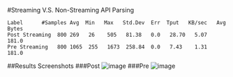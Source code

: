 #Streaming V.S. Non-Streaming API Parsing


    Label      #Samples Avg  Min   Max   Std.Dev  Err  Tput   KB/sec   Avg Bytes
    Post Streaming	800	269	  26	505	  81.38	  0.0	28.70	5.07	181.0
    Pre Streaming  	800	1065  255	1673  258.84  0.0	7.43	1.31	181.0

##Results Screenshots
###Post
![image](https://www.dropbox.com/s/nup238q1c48d7jp/Screenshot%202015-02-06%2015.55.42.png?dl=0)
###Pre
![image](https://www.dropbox.com/s/saa2jkodzk7liq0/Screenshot%202015-02-06%2015.57.03.png?dl=0)